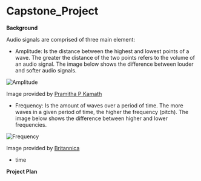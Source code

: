 # Capstone_Project


**Background** 

Audio signals are comprised of three main element:
- Amplitude: Is the distance between the highest and lowest points of a wave. The greater the distance of the two points refers to the volume of an audio signal. The image below shows the difference between louder and softer audio signals. 

![Amplitude](https://qph.cf2.quoracdn.net/main-qimg-3bc3e189310f65661d8af5277a3b9872-pjlq) 

Image provided by [Pramitha P Kamath](https://www.quora.com/profile/Pramitha-P-Kamath)


- Frequency: Is the amount of waves over a period of time. The more waves in a given period of time, the higher the frequency (pitch). The image below shows the difference between higher and lower frequencies. 

![Frequency](https://cdn.britannica.com/83/194283-004-37696A2F.jpg)

Image provided by [Britannica](https://kids.britannica.com/students/assembly/view/223513)


- time




**Project Plan**

